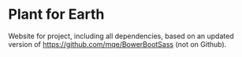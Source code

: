 # Plant for Earth
Website for project, including all dependencies, based on an updated version of https://github.com/mqe/BowerBootSass (not on Github).

